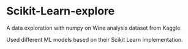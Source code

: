 # Scikit-Learn-explore

A data exploration with numpy on Wine analysis dataset from Kaggle.

Used different ML models based on their Scikit Learn implementation.
